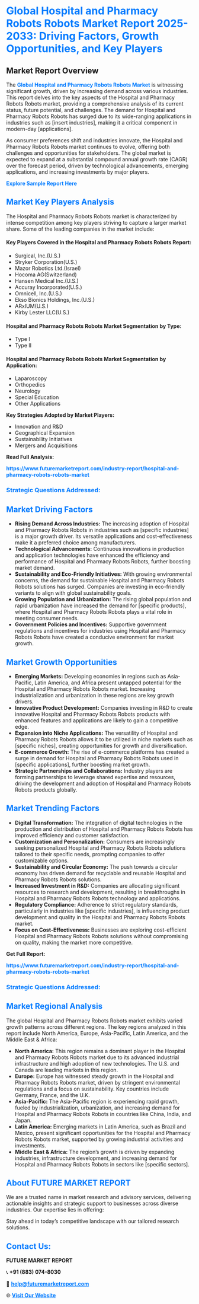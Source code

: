 <h1 style="color: #007BFF;">Global Hospital and Pharmacy Robots Robots Market Report 2025-2033: Driving Factors, Growth Opportunities, and Key Players</h1>

<section id="overview">
<h2>Market Report Overview</h2>
<p>The <a href="https://www.futuremarketreport.com/industry-report/hospital-and-pharmacy-robots-robots-market" style="color: #007BFF; text-decoration: none;"><strong>Global Hospital and Pharmacy Robots Robots Market</strong></a> is witnessing significant growth, driven by increasing demand across various industries. This report delves into the key aspects of the Hospital and Pharmacy Robots Robots market, providing a comprehensive analysis of its current status, future potential, and challenges. The demand for Hospital and Pharmacy Robots Robots has surged due to its wide-ranging applications in industries such as [insert industries], making it a critical component in modern-day [applications].</p>
<p>As consumer preferences shift and industries innovate, the Hospital and Pharmacy Robots Robots market continues to evolve, offering both challenges and opportunities for stakeholders. The global market is expected to expand at a substantial compound annual growth rate (CAGR) over the forecast period, driven by technological advancements, emerging applications, and increasing investments by major players.</p>
</section>

<section id="overview">
<p><a href="https://www.futuremarketreport.com/request-sample/reportId=106676" style="color: #007BFF; text-decoration: none;"><strong>Explore Sample Report Here</strong></a></p>
</section>

<section id="key-players">
<h2 style="color: #007BFF;">Market Key Players Analysis</h2>
<p>The Hospital and Pharmacy Robots Robots market is characterized by intense competition among key players striving to capture a larger market share. Some of the leading companies in the market include:</p>
<h4>Key Players Covered in the Hospital and Pharmacy Robots Robots Report:</h4>
<ul><li>Surgical, Inc.(U.S.)</li><li>Stryker Corporation(U.S.)</li><li>Mazor Robotics Ltd.(Israel)</li><li>Hocoma AG(Switzerland)</li><li>Hansen Medical Inc.(U.S.)</li><li>Accuray Incorporated(U.S.)</li><li>Omnicell, Inc.(U.S.)</li><li>Ekso Bionics Holdings, Inc.(U.S.)</li><li>ARxIUM(U.S.)</li><li>Kirby Lester LLC(U.S.)</li></ul>
<h4>Hospital and Pharmacy Robots Robots Market Segmentation by Type:</h4>
<ul><li>Type I</li><li>Type II</li></ul>

<h4>Hospital and Pharmacy Robots Robots Market Segmentation by Application:</h4>
<ul><li>Laparoscopy</li><li>Orthopedics</li><li>Neurology</li><li>Special Education</li><li>Other Applications</li></ul>
<p><strong>Key Strategies Adopted by Market Players:</strong></p>
<ul>
<li>Innovation and R&D</li>
<li>Geographical Expansion</li>
<li>Sustainability Initiatives</li>
<li>Mergers and Acquisitions</li>
</ul>
</section>

<section>
<p><strong>Read Full Analysis: </strong></p><a href="https://www.futuremarketreport.com/industry-report/hospital-and-pharmacy-robots-robots-market" style="color: #007BFF; text-decoration: none;"><strong>https://www.futuremarketreport.com/industry-report/hospital-and-pharmacy-robots-robots-market</strong></a>
<h3 style="color: #007BFF;">Strategic Questions Addressed:</h3>
</section>

<section id="driving-factors">
<h2 style="color: #007BFF;">Market Driving Factors</h2>
<ul>
<li><strong>Rising Demand Across Industries:</strong> The increasing adoption of Hospital and Pharmacy Robots Robots in industries such as [specific industries] is a major growth driver. Its versatile applications and cost-effectiveness make it a preferred choice among manufacturers.</li>
<li><strong>Technological Advancements:</strong> Continuous innovations in production and application technologies have enhanced the efficiency and performance of Hospital and Pharmacy Robots Robots, further boosting market demand.</li>
<li><strong>Sustainability and Eco-Friendly Initiatives:</strong> With growing environmental concerns, the demand for sustainable Hospital and Pharmacy Robots Robots solutions has surged. Companies are investing in eco-friendly variants to align with global sustainability goals.</li>
<li><strong>Growing Population and Urbanization:</strong> The rising global population and rapid urbanization have increased the demand for [specific products], where Hospital and Pharmacy Robots Robots plays a vital role in meeting consumer needs.</li>
<li><strong>Government Policies and Incentives:</strong> Supportive government regulations and incentives for industries using Hospital and Pharmacy Robots Robots have created a conducive environment for market growth.</li>
</ul>
</section>

<section id="growth-opportunities">
<h2 style="color: #007BFF;">Market Growth Opportunities</h2>
<ul>
<li><strong>Emerging Markets:</strong> Developing economies in regions such as Asia-Pacific, Latin America, and Africa present untapped potential for the Hospital and Pharmacy Robots Robots market. Increasing industrialization and urbanization in these regions are key growth drivers.</li>
<li><strong>Innovative Product Development:</strong> Companies investing in R&D to create innovative Hospital and Pharmacy Robots Robots products with enhanced features and applications are likely to gain a competitive edge.</li>
<li><strong>Expansion into Niche Applications:</strong> The versatility of Hospital and Pharmacy Robots Robots allows it to be utilized in niche markets such as [specific niches], creating opportunities for growth and diversification.</li>
<li><strong>E-commerce Growth:</strong> The rise of e-commerce platforms has created a surge in demand for Hospital and Pharmacy Robots Robots used in [specific applications], further boosting market growth.</li>
<li><strong>Strategic Partnerships and Collaborations:</strong> Industry players are forming partnerships to leverage shared expertise and resources, driving the development and adoption of Hospital and Pharmacy Robots Robots products globally.</li>
</ul>
</section>

<section id="trending-factors">
<h2 style="color: #007BFF;">Market Trending Factors</h2>
<ul>
<li><strong>Digital Transformation:</strong> The integration of digital technologies in the production and distribution of Hospital and Pharmacy Robots Robots has improved efficiency and customer satisfaction.</li>
<li><strong>Customization and Personalization:</strong> Consumers are increasingly seeking personalized Hospital and Pharmacy Robots Robots solutions tailored to their specific needs, prompting companies to offer customizable options.</li>
<li><strong>Sustainability and Circular Economy:</strong> The push towards a circular economy has driven demand for recyclable and reusable Hospital and Pharmacy Robots Robots solutions.</li>
<li><strong>Increased Investment in R&D:</strong> Companies are allocating significant resources to research and development, resulting in breakthroughs in Hospital and Pharmacy Robots Robots technology and applications.</li>
<li><strong>Regulatory Compliance:</strong> Adherence to strict regulatory standards, particularly in industries like [specific industries], is influencing product development and quality in the Hospital and Pharmacy Robots Robots market.</li>
<li><strong>Focus on Cost-Effectiveness:</strong> Businesses are exploring cost-efficient Hospital and Pharmacy Robots Robots solutions without compromising on quality, making the market more competitive.</li>
</ul>
</section>

<section>
<p><strong>Get Full Report: </strong></p><a href="https://www.futuremarketreport.com/industry-report/hospital-and-pharmacy-robots-robots-market" style="color: #007BFF; text-decoration: none;"><strong>https://www.futuremarketreport.com/industry-report/hospital-and-pharmacy-robots-robots-market</strong></a>
<h3 style="color: #007BFF;">Strategic Questions Addressed:</h3>
</section>


<section id="regional-analysis">
<h2 style="color: #007BFF;">Market Regional Analysis</h2>
<p>The global Hospital and Pharmacy Robots Robots market exhibits varied growth patterns across different regions. The key regions analyzed in this report include North America, Europe, Asia-Pacific, Latin America, and the Middle East & Africa:</p>
<ul>
<li><strong>North America:</strong> This region remains a dominant player in the Hospital and Pharmacy Robots Robots market due to its advanced industrial infrastructure and high adoption of new technologies. The U.S. and Canada are leading markets in this region.</li>
<li><strong>Europe:</strong> Europe has witnessed steady growth in the Hospital and Pharmacy Robots Robots market, driven by stringent environmental regulations and a focus on sustainability. Key countries include Germany, France, and the U.K.</li>
<li><strong>Asia-Pacific:</strong> The Asia-Pacific region is experiencing rapid growth, fueled by industrialization, urbanization, and increasing demand for Hospital and Pharmacy Robots Robots in countries like China, India, and Japan.</li>
<li><strong>Latin America:</strong> Emerging markets in Latin America, such as Brazil and Mexico, present significant opportunities for the Hospital and Pharmacy Robots Robots market, supported by growing industrial activities and investments.</li>
<li><strong>Middle East & Africa:</strong> The region’s growth is driven by expanding industries, infrastructure development, and increasing demand for Hospital and Pharmacy Robots Robots in sectors like [specific sectors].</li>
</ul>
</section>

<footer>
<h2 style="color: #007BFF;">About FUTURE MARKET REPORT</h2>
<p>We are a trusted name in market research and advisory services, delivering actionable insights and strategic support to businesses across diverse industries. Our expertise lies in offering:</p>

<p>Stay ahead in today’s competitive landscape with our tailored research solutions.</p>

<h2 style="color: #007BFF;">Contact Us:</h2>
<p><strong>FUTURE MARKET REPORT</strong></p>
<p>📞 <strong>+91 (883) 074-8030</strong></p>
<p>📧 <strong><a href="mailto:help@futuremarketreport.com" style="color: #007BFF;">help@futuremarketreport.com</a></strong></p>
<p>🌐 <strong><a href="https://www.futuremarketreport.com/" style="color: #007BFF;">Visit Our Website</a></strong></p>
</footer>